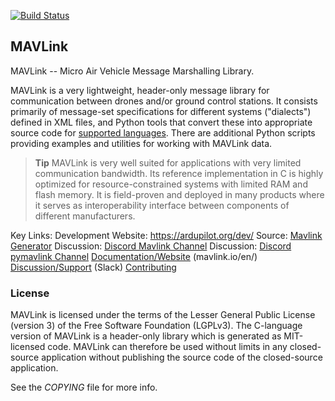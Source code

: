 [![Build Status](https://github.com/ArduPilot/mavlink/workflows/Test%20and%20deploy/badge.svg)](https://github.com/ArduPilot/mavlink/actions?query=branch%3Amaster)

## MAVLink ##

MAVLink -- Micro Air Vehicle Message Marshalling Library.

MAVLink is a very lightweight, header-only message library for communication
between drones and/or ground control stations. It consists primarily of
message-set specifications for different systems ("dialects") defined in XML
files, and Python tools that convert these into appropriate source code for
[supported languages](https://mavlink.io/en/#supported_languages). There are
additional Python scripts providing examples and utilities for working with
MAVLink data.

> **Tip** MAVLink is very well suited for applications with very limited
> communication bandwidth. Its reference implementation in C is highly optimized
> for resource-constrained systems with limited RAM and flash memory. It is
> field-proven and deployed in many products where it serves as interoperability
> interface between components of different manufacturers.

Key Links:
    Development Website: <https://ardupilot.org/dev/>
    Source: [Mavlink Generator](https://github.com/ArduPilot/pymavlink)
    Discussion: [Discord Mavlink Channel](https://discord.com/channels/674039678562861068/728017546313466047)
    Discussion: [Discord pymavlink Channel](https://discord.com/channels/674039678562861068/930641827592306718)
    [Documentation/Website](https://mavlink.io/en/) (mavlink.io/en/)
    [Discussion/Support](https://mavlink.io/en/#support) (Slack)
    [Contributing](https://mavlink.io/en/contributing/contributing.html)

### License ###

MAVLink is licensed under the terms of the Lesser General Public License
(version 3) of the Free Software Foundation (LGPLv3). The C-language version of
MAVLink is a header-only library which is generated as MIT-licensed code.
MAVLink can therefore be used without limits in any closed-source application
without publishing the source code of the closed-source application.

See the *COPYING* file for more info.
